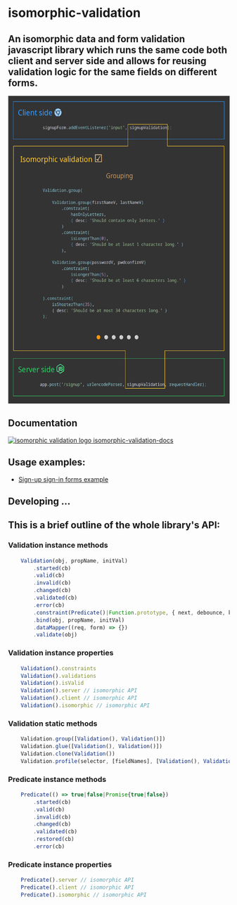 # isomorphic-validation

## An isomorphic data and form validation javascript library which runs the same code both client and server side and allows for reusing validation logic for the same fields on different forms.

<img src="./isomorphic-validation_smaller.gif" alt="isomorphic validation" width="550" height="700">

## Documentation
[<img alt="isomorphic validation logo" src="https://itihon.github.io/isomorphic-validation-docs/favicon.svg" width="18px"> isomorphic-validation-docs](https://itihon.github.io/isomorphic-validation-docs)

## Usage examples:
- [Sign-up sign-in forms example](https://github.com/itihon/signup_signin_example)

## Developing ...

## This is a brief outline of the whole library's API:

### Validation instance methods

```js
    Validation(obj, propName, initVal)
        .started(cb)
        .valid(cb)
        .invalid(cb)
        .changed(cb)
        .validated(cb)
        .error(cb)
        .constraint(Predicate()|Function.prototype, { next, debounce, keepValid, optional, ...anyData })
        .bind(obj, propName, initVal)
        .dataMapper((req, form) => {}) 
        .validate(obj)
```


### Validation instance properties

```js
    Validation().constraints
    Validation().validations
    Validation().isValid
    Validation().server // isomorphic API
    Validation().client // isomorphic API
    Validation().isomorphic // isomorphic API
```

### Validation static methods

```js
    Validation.group([Validation(), Validation()])
    Validation.glue([Validation(), Validation()])
    Validation.clone(Validation())
    Validation.profile(selector, [fieldNames], [Validation(), Validation()])
```

### Predicate instance methods

```js  
    Predicate(() => true|false|Promise{true|false})
        .started(cb)
        .valid(cb)
        .invalid(cb)
        .changed(cb)
        .validated(cb)
        .restored(cb)
        .error(cb)
```

### Predicate instance properties

```js
    Predicate().server // isomorphic API
    Predicate().client // isomorphic API
    Predicate().isomorphic // isomorphic API
```